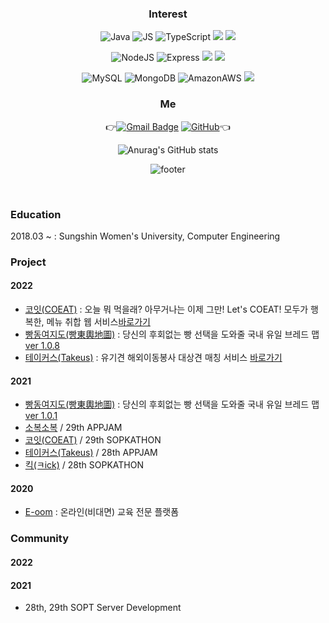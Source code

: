 <div align=center>
 
### Interest
![Java](https://img.shields.io/badge/Java-007396?style=flat-square&logo=Java&logoColor=white)  ![JS](https://img.shields.io/badge/JavaScript-F7DF1E?style=flat-square&logo=JavaScript&logoColor=black)  ![TypeScript](https://img.shields.io/badge/TypeScript-3178C6?style=flat-square&logo=TypeScript&logoColor=white) <img src="https://img.shields.io/badge/C++-00599C?style=flat-square&logo=c%2B%2B&logoColor=white"/> <img src="https://img.shields.io/badge/Python-3776AB?style=flat-square&logo=Python&logoColor=white"/> 

![NodeJS](https://img.shields.io/badge/Node.js-339933?style=flat-square&logo=Node.js&logoColor=white)  ![Express](https://img.shields.io/badge/Express-000000?style=flat-square&logo=Express&logoColor=white) <img src="https://img.shields.io/badge/PostgreSQL-4169E1?style=flat-square&logo=PostgreSQL&logoColor=white"/> <img src="https://img.shields.io/badge/NestJS-E0234E?style=flat-square&logo=NestJS&logoColor=white"/> 

![MySQL](https://img.shields.io/badge/MySQL-4479A1?style=flat-square&logo=MySQL&logoColor=white)  ![MongoDB](https://img.shields.io/badge/MongoDB-47A248?style=flat-square&logo=MongoDB&logoColor=white)  ![AmazonAWS](https://img.shields.io/badge/AWS-232F3E?style=flat-square&logo=AmazonAWS&logoColor=white) <img src="https://img.shields.io/badge/Firebase-FFCA28?style=flat-square&logo=Firebase&logoColor=white"/>
<br>
  
### Me
👉[![Gmail Badge](https://img.shields.io/badge/Gmail-d14836?style=flat-square&logo=Gmail&logoColor=white&link=mailto:snugyun01@gmail.com)](mailto:snugyun01@gmail.com)
[![GitHub](http://img.shields.io/badge/GitHub-black?style=flat-square&logo=github&link=https://zzsza.github.io/)](https://github.com/kanghanhee)👈
 
![Anurag's GitHub stats](https://github-readme-stats.vercel.app/api?username=kanghanhee&count_private=true&show_icons=true&theme=panda)
 
![footer](https://capsule-render.vercel.app/api?type=wave&color=48D1CC&height=200&section=footer&text=&fontSize=)

</div>


<br>

### Education
2018.03 ~ : Sungshin Women's University, Computer Engineering

### Project
#### 2022
- [코잇(COEAT)](https://github.com/CO-EAT/CO-EAT-SERVER) : 오늘 뭐 먹을래? 아무거나는 이제 그만! Let's COEAT! 모두가 행복한, 메뉴 취합 웹 서비스[바로가기](https://www.coeat.site)
- [빵동여지도(빵東輿地圖)](https://github.com/bbangmap) : 당신의 후회없는 빵 선택을 도와줄 국내 유일 브레드 맵 [ver 1.0.8](https://linktr.ee/bbangmap)
- [테이커스(Takeus)](https://github.com/TAKE-US/TAKEUS-BACK) : 유기견 해외이동봉사 대상견 매칭 서비스 [바로가기](https://www.take-us.kr)

#### 2021
- [빵동여지도(빵東輿地圖)](https://github.com/bbangmap/BBangMap-Server) : 당신의 후회없는 빵 선택을 도와줄 국내 유일 브레드 맵 [ver 1.0.1](https://linktr.ee/bbangmap)
- [소복소복](https://github.com/TeamSobokSobok/Sobok-Server) / 29th APPJAM
- [코잇(COEAT)](https://github.com/CO-EAT/CO-EAT-SERVER) / 29th SOPKATHON
- [테이커스(Takeus)](https://github.com/TAKE-US/TAKEUS-BACK) / 28th APPJAM
- [킥(ㅋick)](https://github.com/SOPT28th-SOPKATHON-Kick) / 28th SOPKATHON

#### 2020
- [E-oom](https://github.com/kanghanhee/E-oom) : 온라인(비대면) 교육 전문 플랫폼
  
### Community
#### 2022

#### 2021
  - 28th, 29th SOPT Server Development
<br> 

<!--
**kanghanhee/kanghanhee** is a ✨ _special_ ✨ repository because its `README.md` (this file) appears on your GitHub profile.

Here are some ideas to get you started:

- 🔭 I’m currently working on ...
- 🌱 I’m currently learning ...
- 👯 I’m looking to collaborate on ...
- 🤔 I’m looking for help with ...
- 💬 Ask me about ...
- 📫 How to reach me: ...
- 😄 Pronouns: ...
- ⚡ Fun fact: ...
-->
